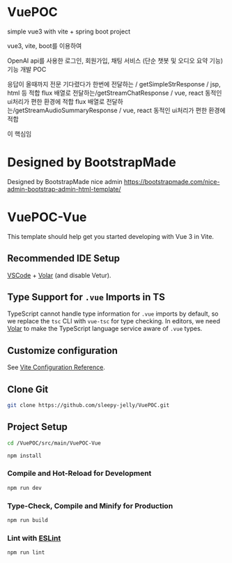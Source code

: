 # VuePOC
simple vue3 with vite + spring boot project

vue3, vite, boot를 이용하여

OpenAI api를 사용한 
로그인, 회원가입, 채팅 서비스 (단순 챗봇 및 오디오 요약 기능) 기능 개발 POC

응답이 올때까지 전문 기다렸다가 한번에 전달하는 / getSimpleStrResponse   / jsp, html 등 적합
flux 배열로 전달하는/getStreamChatResponse                            / vue, react 동적인 ui처리가 편한 환경에 적합
flux 배열로 전달하는/getStreamAudioSummaryResponse                    / vue, react 동적인 ui처리가 편한 환경에 적합

이 핵심임

# Designed by  BootstrapMade

Designed by BootstrapMade nice admin
https://bootstrapmade.com/nice-admin-bootstrap-admin-html-template/



# VuePOC-Vue

This template should help get you started developing with Vue 3 in Vite.

## Recommended IDE Setup

[VSCode](https://code.visualstudio.com/) + [Volar](https://marketplace.visualstudio.com/items?itemName=Vue.volar) (and disable Vetur).

## Type Support for `.vue` Imports in TS

TypeScript cannot handle type information for `.vue` imports by default, so we replace the `tsc` CLI with `vue-tsc` for type checking. In editors, we need [Volar](https://marketplace.visualstudio.com/items?itemName=Vue.volar) to make the TypeScript language service aware of `.vue` types.

## Customize configuration

See [Vite Configuration Reference](https://vite.dev/config/).

## Clone Git

```sh
git clone https://github.com/sleepy-jelly/VuePOC.git
```

## Project Setup 

```sh
cd /VuePOC/src/main/VuePOC-Vue
```


```sh
npm install
```

### Compile and Hot-Reload for Development

```sh
npm run dev
```

### Type-Check, Compile and Minify for Production

```sh
npm run build
```

### Lint with [ESLint](https://eslint.org/)

```sh
npm run lint
```
